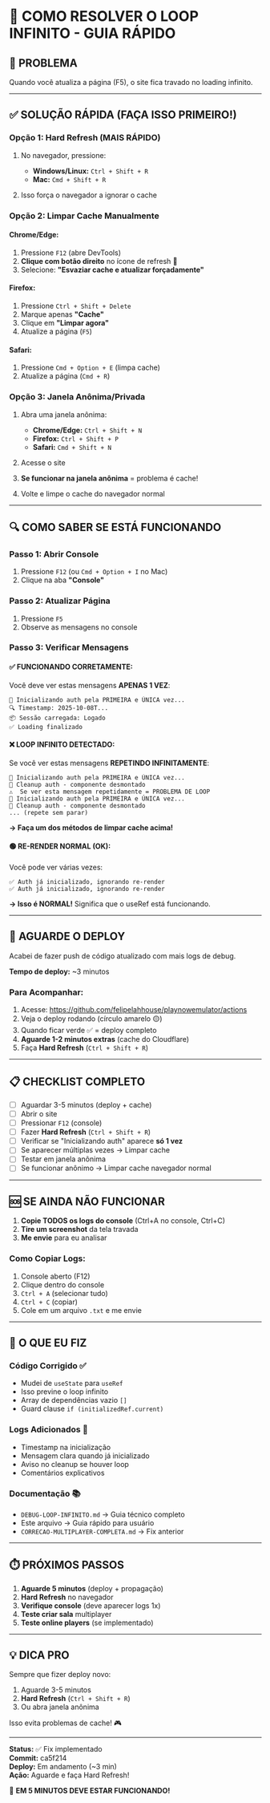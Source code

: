 # 🔧 COMO RESOLVER O LOOP INFINITO - GUIA RÁPIDO

## 🎯 PROBLEMA
Quando você atualiza a página (F5), o site fica travado no loading infinito.

---

## ✅ SOLUÇÃO RÁPIDA (FAÇA ISSO PRIMEIRO!)

### Opção 1: Hard Refresh (MAIS RÁPIDO)
1. No navegador, pressione:
   - **Windows/Linux:** `Ctrl + Shift + R`
   - **Mac:** `Cmd + Shift + R`
   
2. Isso força o navegador a ignorar o cache

### Opção 2: Limpar Cache Manualmente

#### Chrome/Edge:
1. Pressione `F12` (abre DevTools)
2. **Clique com botão direito** no ícone de refresh 🔄
3. Selecione: **"Esvaziar cache e atualizar forçadamente"**

#### Firefox:
1. Pressione `Ctrl + Shift + Delete`
2. Marque apenas **"Cache"**
3. Clique em **"Limpar agora"**
4. Atualize a página (`F5`)

#### Safari:
1. Pressione `Cmd + Option + E` (limpa cache)
2. Atualize a página (`Cmd + R`)

### Opção 3: Janela Anônima/Privada
1. Abra uma janela anônima:
   - **Chrome/Edge:** `Ctrl + Shift + N`
   - **Firefox:** `Ctrl + Shift + P`
   - **Safari:** `Cmd + Shift + N`
   
2. Acesse o site
3. **Se funcionar na janela anônima** = problema é cache!
4. Volte e limpe o cache do navegador normal

---

## 🔍 COMO SABER SE ESTÁ FUNCIONANDO

### Passo 1: Abrir Console
1. Pressione `F12` (ou `Cmd + Option + I` no Mac)
2. Clique na aba **"Console"**

### Passo 2: Atualizar Página
1. Pressione `F5`
2. Observe as mensagens no console

### Passo 3: Verificar Mensagens

#### ✅ FUNCIONANDO CORRETAMENTE:
Você deve ver estas mensagens **APENAS 1 VEZ**:
```
🔄 Inicializando auth pela PRIMEIRA e ÚNICA vez...
🔍 Timestamp: 2025-10-08T...
📦 Sessão carregada: Logado
✅ Loading finalizado
```

#### ❌ LOOP INFINITO DETECTADO:
Se você ver estas mensagens **REPETINDO INFINITAMENTE**:
```
🔄 Inicializando auth pela PRIMEIRA e ÚNICA vez...
🧹 Cleanup auth - componente desmontado
⚠️  Se ver esta mensagem repetidamente = PROBLEMA DE LOOP
🔄 Inicializando auth pela PRIMEIRA e ÚNICA vez...
🧹 Cleanup auth - componente desmontado
... (repete sem parar)
```

**→ Faça um dos métodos de limpar cache acima!**

#### 🟢 RE-RENDER NORMAL (OK):
Você pode ver várias vezes:
```
✅ Auth já inicializado, ignorando re-render
✅ Auth já inicializado, ignorando re-render
```

**→ Isso é NORMAL!** Significa que o useRef está funcionando.

---

## 🚀 AGUARDE O DEPLOY

Acabei de fazer push de código atualizado com mais logs de debug.

**Tempo de deploy:** ~3 minutos

### Para Acompanhar:
1. Acesse: https://github.com/felipelahhouse/playnowemulator/actions
2. Veja o deploy rodando (círculo amarelo 🟡)
3. Quando ficar verde ✅ = deploy completo
4. **Aguarde 1-2 minutos extras** (cache do Cloudflare)
5. Faça **Hard Refresh** (`Ctrl + Shift + R`)

---

## 📋 CHECKLIST COMPLETO

- [ ] Aguardar 3-5 minutos (deploy + cache)
- [ ] Abrir o site
- [ ] Pressionar `F12` (console)
- [ ] Fazer **Hard Refresh** (`Ctrl + Shift + R`)
- [ ] Verificar se "Inicializando auth" aparece **só 1 vez**
- [ ] Se aparecer múltiplas vezes → Limpar cache
- [ ] Testar em janela anônima
- [ ] Se funcionar anônimo → Limpar cache navegador normal

---

## 🆘 SE AINDA NÃO FUNCIONAR

1. **Copie TODOS os logs do console** (Ctrl+A no console, Ctrl+C)
2. **Tire um screenshot** da tela travada
3. **Me envie** para eu analisar

### Como Copiar Logs:
1. Console aberto (F12)
2. Clique dentro do console
3. `Ctrl + A` (selecionar tudo)
4. `Ctrl + C` (copiar)
5. Cole em um arquivo `.txt` e me envie

---

## 🎯 O QUE EU FIZ

### Código Corrigido ✅
- Mudei de `useState` para `useRef`
- Isso previne o loop infinito
- Array de dependências vazio `[]`
- Guard clause `if (initializedRef.current)`

### Logs Adicionados 📝
- Timestamp na inicialização
- Mensagem clara quando já inicializado
- Aviso no cleanup se houver loop
- Comentários explicativos

### Documentação 📚
- `DEBUG-LOOP-INFINITO.md` → Guia técnico completo
- Este arquivo → Guia rápido para usuário
- `CORRECAO-MULTIPLAYER-COMPLETA.md` → Fix anterior

---

## ⏱️ PRÓXIMOS PASSOS

1. **Aguarde 5 minutos** (deploy + propagação)
2. **Hard Refresh** no navegador
3. **Verifique console** (deve aparecer logs 1x)
4. **Teste criar sala** multiplayer
5. **Teste online players** (se implementado)

---

## 💡 DICA PRO

Sempre que fizer deploy novo:
1. Aguarde 3-5 minutos
2. **Hard Refresh** (`Ctrl + Shift + R`)
3. Ou abra janela anônima

Isso evita problemas de cache! 🎮

---

**Status:** ✅ Fix implementado  
**Commit:** ca5f214  
**Deploy:** Em andamento (~3 min)  
**Ação:** Aguarde e faça Hard Refresh!  

🚀 **EM 5 MINUTOS DEVE ESTAR FUNCIONANDO!**
